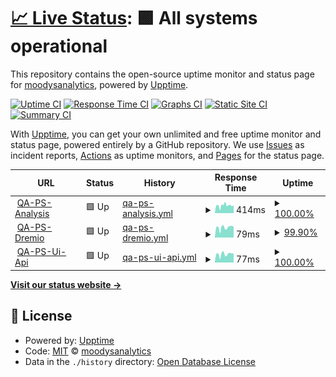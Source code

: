 # [📈 Live Status](https://moodysanalytics.github.io/ps-status): <!--live status--> **🟩 All systems operational**

This repository contains the open-source uptime monitor and status page for [moodysanalytics](https://moodysanalytics.github.io/ps-status), powered by [Upptime](https://github.com/upptime/upptime).

[![Uptime CI](https://github.com/moodysanalytics/ps-status/workflows/Uptime%20CI/badge.svg)](https://github.com/moodysanalytics/ps-status/actions?query=workflow%3A%22Uptime+CI%22)
[![Response Time CI](https://github.com/moodysanalytics/ps-status/workflows/Response%20Time%20CI/badge.svg)](https://github.com/moodysanalytics/ps-status/actions?query=workflow%3A%22Response+Time+CI%22)
[![Graphs CI](https://github.com/moodysanalytics/ps-status/workflows/Graphs%20CI/badge.svg)](https://github.com/moodysanalytics/ps-status/actions?query=workflow%3A%22Graphs+CI%22)
[![Static Site CI](https://github.com/moodysanalytics/ps-status/workflows/Static%20Site%20CI/badge.svg)](https://github.com/moodysanalytics/ps-status/actions?query=workflow%3A%22Static+Site+CI%22)
[![Summary CI](https://github.com/moodysanalytics/ps-status/workflows/Summary%20CI/badge.svg)](https://github.com/moodysanalytics/ps-status/actions?query=workflow%3A%22Summary+CI%22)

With [Upptime](https://upptime.js.org), you can get your own unlimited and free uptime monitor and status page, powered entirely by a GitHub repository. We use [Issues](https://github.com/moodysanalytics/ps-status/issues) as incident reports, [Actions](https://github.com/moodysanalytics/ps-status/actions) as uptime monitors, and [Pages](https://moodysanalytics.github.io/ps-status) for the status page.

<!--start: status pages-->
<!-- This summary is generated by Upptime (https://github.com/upptime/upptime) -->
<!-- Do not edit this manually, your changes will be overwritten -->
<!-- prettier-ignore -->
| URL | Status | History | Response Time | Uptime |
| --- | ------ | ------- | ------------- | ------ |
| <img alt="" src="https://favicons.githubusercontent.com/qa-api.portfoliostudio.moodysanalytics.net" height="13"> [QA-PS-Analysis](https://qa-api.portfoliostudio.moodysanalytics.net/analysis/v1/ping) | 🟩 Up | [qa-ps-analysis.yml](https://github.com/moodysanalytics/ps-status/commits/HEAD/history/qa-ps-analysis.yml) | <details><summary><img alt="Response time graph" src="./graphs/qa-ps-analysis/response-time-week.png" height="20"> 414ms</summary><br><a href="https://moodysanalytics.github.io/ps-status/history/qa-ps-analysis"><img alt="Response time 402" src="https://img.shields.io/endpoint?url=https%3A%2F%2Fraw.githubusercontent.com%2Fmoodysanalytics%2Fps-status%2FHEAD%2Fapi%2Fqa-ps-analysis%2Fresponse-time.json"></a><br><a href="https://moodysanalytics.github.io/ps-status/history/qa-ps-analysis"><img alt="24-hour response time 428" src="https://img.shields.io/endpoint?url=https%3A%2F%2Fraw.githubusercontent.com%2Fmoodysanalytics%2Fps-status%2FHEAD%2Fapi%2Fqa-ps-analysis%2Fresponse-time-day.json"></a><br><a href="https://moodysanalytics.github.io/ps-status/history/qa-ps-analysis"><img alt="7-day response time 414" src="https://img.shields.io/endpoint?url=https%3A%2F%2Fraw.githubusercontent.com%2Fmoodysanalytics%2Fps-status%2FHEAD%2Fapi%2Fqa-ps-analysis%2Fresponse-time-week.json"></a><br><a href="https://moodysanalytics.github.io/ps-status/history/qa-ps-analysis"><img alt="30-day response time 402" src="https://img.shields.io/endpoint?url=https%3A%2F%2Fraw.githubusercontent.com%2Fmoodysanalytics%2Fps-status%2FHEAD%2Fapi%2Fqa-ps-analysis%2Fresponse-time-month.json"></a><br><a href="https://moodysanalytics.github.io/ps-status/history/qa-ps-analysis"><img alt="1-year response time 402" src="https://img.shields.io/endpoint?url=https%3A%2F%2Fraw.githubusercontent.com%2Fmoodysanalytics%2Fps-status%2FHEAD%2Fapi%2Fqa-ps-analysis%2Fresponse-time-year.json"></a></details> | <details><summary><a href="https://moodysanalytics.github.io/ps-status/history/qa-ps-analysis">100.00%</a></summary><a href="https://moodysanalytics.github.io/ps-status/history/qa-ps-analysis"><img alt="All-time uptime 100.00%" src="https://img.shields.io/endpoint?url=https%3A%2F%2Fraw.githubusercontent.com%2Fmoodysanalytics%2Fps-status%2FHEAD%2Fapi%2Fqa-ps-analysis%2Fuptime.json"></a><br><a href="https://moodysanalytics.github.io/ps-status/history/qa-ps-analysis"><img alt="24-hour uptime 100.00%" src="https://img.shields.io/endpoint?url=https%3A%2F%2Fraw.githubusercontent.com%2Fmoodysanalytics%2Fps-status%2FHEAD%2Fapi%2Fqa-ps-analysis%2Fuptime-day.json"></a><br><a href="https://moodysanalytics.github.io/ps-status/history/qa-ps-analysis"><img alt="7-day uptime 100.00%" src="https://img.shields.io/endpoint?url=https%3A%2F%2Fraw.githubusercontent.com%2Fmoodysanalytics%2Fps-status%2FHEAD%2Fapi%2Fqa-ps-analysis%2Fuptime-week.json"></a><br><a href="https://moodysanalytics.github.io/ps-status/history/qa-ps-analysis"><img alt="30-day uptime 100.00%" src="https://img.shields.io/endpoint?url=https%3A%2F%2Fraw.githubusercontent.com%2Fmoodysanalytics%2Fps-status%2FHEAD%2Fapi%2Fqa-ps-analysis%2Fuptime-month.json"></a><br><a href="https://moodysanalytics.github.io/ps-status/history/qa-ps-analysis"><img alt="1-year uptime 100.00%" src="https://img.shields.io/endpoint?url=https%3A%2F%2Fraw.githubusercontent.com%2Fmoodysanalytics%2Fps-status%2FHEAD%2Fapi%2Fqa-ps-analysis%2Fuptime-year.json"></a></details>
| <img alt="" src="https://favicons.githubusercontent.com/qa-api.portfoliostudio.moodysanalytics.net" height="13"> [QA-PS-Dremio](https://qa-api.portfoliostudio.moodysanalytics.net/dremio/v1/ping) | 🟩 Up | [qa-ps-dremio.yml](https://github.com/moodysanalytics/ps-status/commits/HEAD/history/qa-ps-dremio.yml) | <details><summary><img alt="Response time graph" src="./graphs/qa-ps-dremio/response-time-week.png" height="20"> 79ms</summary><br><a href="https://moodysanalytics.github.io/ps-status/history/qa-ps-dremio"><img alt="Response time 76" src="https://img.shields.io/endpoint?url=https%3A%2F%2Fraw.githubusercontent.com%2Fmoodysanalytics%2Fps-status%2FHEAD%2Fapi%2Fqa-ps-dremio%2Fresponse-time.json"></a><br><a href="https://moodysanalytics.github.io/ps-status/history/qa-ps-dremio"><img alt="24-hour response time 85" src="https://img.shields.io/endpoint?url=https%3A%2F%2Fraw.githubusercontent.com%2Fmoodysanalytics%2Fps-status%2FHEAD%2Fapi%2Fqa-ps-dremio%2Fresponse-time-day.json"></a><br><a href="https://moodysanalytics.github.io/ps-status/history/qa-ps-dremio"><img alt="7-day response time 79" src="https://img.shields.io/endpoint?url=https%3A%2F%2Fraw.githubusercontent.com%2Fmoodysanalytics%2Fps-status%2FHEAD%2Fapi%2Fqa-ps-dremio%2Fresponse-time-week.json"></a><br><a href="https://moodysanalytics.github.io/ps-status/history/qa-ps-dremio"><img alt="30-day response time 76" src="https://img.shields.io/endpoint?url=https%3A%2F%2Fraw.githubusercontent.com%2Fmoodysanalytics%2Fps-status%2FHEAD%2Fapi%2Fqa-ps-dremio%2Fresponse-time-month.json"></a><br><a href="https://moodysanalytics.github.io/ps-status/history/qa-ps-dremio"><img alt="1-year response time 76" src="https://img.shields.io/endpoint?url=https%3A%2F%2Fraw.githubusercontent.com%2Fmoodysanalytics%2Fps-status%2FHEAD%2Fapi%2Fqa-ps-dremio%2Fresponse-time-year.json"></a></details> | <details><summary><a href="https://moodysanalytics.github.io/ps-status/history/qa-ps-dremio">99.90%</a></summary><a href="https://moodysanalytics.github.io/ps-status/history/qa-ps-dremio"><img alt="All-time uptime 99.92%" src="https://img.shields.io/endpoint?url=https%3A%2F%2Fraw.githubusercontent.com%2Fmoodysanalytics%2Fps-status%2FHEAD%2Fapi%2Fqa-ps-dremio%2Fuptime.json"></a><br><a href="https://moodysanalytics.github.io/ps-status/history/qa-ps-dremio"><img alt="24-hour uptime 99.33%" src="https://img.shields.io/endpoint?url=https%3A%2F%2Fraw.githubusercontent.com%2Fmoodysanalytics%2Fps-status%2FHEAD%2Fapi%2Fqa-ps-dremio%2Fuptime-day.json"></a><br><a href="https://moodysanalytics.github.io/ps-status/history/qa-ps-dremio"><img alt="7-day uptime 99.90%" src="https://img.shields.io/endpoint?url=https%3A%2F%2Fraw.githubusercontent.com%2Fmoodysanalytics%2Fps-status%2FHEAD%2Fapi%2Fqa-ps-dremio%2Fuptime-week.json"></a><br><a href="https://moodysanalytics.github.io/ps-status/history/qa-ps-dremio"><img alt="30-day uptime 99.92%" src="https://img.shields.io/endpoint?url=https%3A%2F%2Fraw.githubusercontent.com%2Fmoodysanalytics%2Fps-status%2FHEAD%2Fapi%2Fqa-ps-dremio%2Fuptime-month.json"></a><br><a href="https://moodysanalytics.github.io/ps-status/history/qa-ps-dremio"><img alt="1-year uptime 99.92%" src="https://img.shields.io/endpoint?url=https%3A%2F%2Fraw.githubusercontent.com%2Fmoodysanalytics%2Fps-status%2FHEAD%2Fapi%2Fqa-ps-dremio%2Fuptime-year.json"></a></details>
| <img alt="" src="https://favicons.githubusercontent.com/qa-api.portfoliostudio.moodysanalytics.net" height="13"> [QA-PS-Ui-Api](https://qa-api.portfoliostudio.moodysanalytics.net/ui-api/v1/ping) | 🟩 Up | [qa-ps-ui-api.yml](https://github.com/moodysanalytics/ps-status/commits/HEAD/history/qa-ps-ui-api.yml) | <details><summary><img alt="Response time graph" src="./graphs/qa-ps-ui-api/response-time-week.png" height="20"> 77ms</summary><br><a href="https://moodysanalytics.github.io/ps-status/history/qa-ps-ui-api"><img alt="Response time 75" src="https://img.shields.io/endpoint?url=https%3A%2F%2Fraw.githubusercontent.com%2Fmoodysanalytics%2Fps-status%2FHEAD%2Fapi%2Fqa-ps-ui-api%2Fresponse-time.json"></a><br><a href="https://moodysanalytics.github.io/ps-status/history/qa-ps-ui-api"><img alt="24-hour response time 84" src="https://img.shields.io/endpoint?url=https%3A%2F%2Fraw.githubusercontent.com%2Fmoodysanalytics%2Fps-status%2FHEAD%2Fapi%2Fqa-ps-ui-api%2Fresponse-time-day.json"></a><br><a href="https://moodysanalytics.github.io/ps-status/history/qa-ps-ui-api"><img alt="7-day response time 77" src="https://img.shields.io/endpoint?url=https%3A%2F%2Fraw.githubusercontent.com%2Fmoodysanalytics%2Fps-status%2FHEAD%2Fapi%2Fqa-ps-ui-api%2Fresponse-time-week.json"></a><br><a href="https://moodysanalytics.github.io/ps-status/history/qa-ps-ui-api"><img alt="30-day response time 75" src="https://img.shields.io/endpoint?url=https%3A%2F%2Fraw.githubusercontent.com%2Fmoodysanalytics%2Fps-status%2FHEAD%2Fapi%2Fqa-ps-ui-api%2Fresponse-time-month.json"></a><br><a href="https://moodysanalytics.github.io/ps-status/history/qa-ps-ui-api"><img alt="1-year response time 75" src="https://img.shields.io/endpoint?url=https%3A%2F%2Fraw.githubusercontent.com%2Fmoodysanalytics%2Fps-status%2FHEAD%2Fapi%2Fqa-ps-ui-api%2Fresponse-time-year.json"></a></details> | <details><summary><a href="https://moodysanalytics.github.io/ps-status/history/qa-ps-ui-api">100.00%</a></summary><a href="https://moodysanalytics.github.io/ps-status/history/qa-ps-ui-api"><img alt="All-time uptime 100.00%" src="https://img.shields.io/endpoint?url=https%3A%2F%2Fraw.githubusercontent.com%2Fmoodysanalytics%2Fps-status%2FHEAD%2Fapi%2Fqa-ps-ui-api%2Fuptime.json"></a><br><a href="https://moodysanalytics.github.io/ps-status/history/qa-ps-ui-api"><img alt="24-hour uptime 100.00%" src="https://img.shields.io/endpoint?url=https%3A%2F%2Fraw.githubusercontent.com%2Fmoodysanalytics%2Fps-status%2FHEAD%2Fapi%2Fqa-ps-ui-api%2Fuptime-day.json"></a><br><a href="https://moodysanalytics.github.io/ps-status/history/qa-ps-ui-api"><img alt="7-day uptime 100.00%" src="https://img.shields.io/endpoint?url=https%3A%2F%2Fraw.githubusercontent.com%2Fmoodysanalytics%2Fps-status%2FHEAD%2Fapi%2Fqa-ps-ui-api%2Fuptime-week.json"></a><br><a href="https://moodysanalytics.github.io/ps-status/history/qa-ps-ui-api"><img alt="30-day uptime 100.00%" src="https://img.shields.io/endpoint?url=https%3A%2F%2Fraw.githubusercontent.com%2Fmoodysanalytics%2Fps-status%2FHEAD%2Fapi%2Fqa-ps-ui-api%2Fuptime-month.json"></a><br><a href="https://moodysanalytics.github.io/ps-status/history/qa-ps-ui-api"><img alt="1-year uptime 100.00%" src="https://img.shields.io/endpoint?url=https%3A%2F%2Fraw.githubusercontent.com%2Fmoodysanalytics%2Fps-status%2FHEAD%2Fapi%2Fqa-ps-ui-api%2Fuptime-year.json"></a></details>

<!--end: status pages-->

[**Visit our status website →**](https://moodysanalytics.github.io/ps-status)

## 📄 License

- Powered by: [Upptime](https://github.com/upptime/upptime)
- Code: [MIT](./LICENSE) © [moodysanalytics](https://moodysanalytics.github.io/ps-status)
- Data in the `./history` directory: [Open Database License](https://opendatacommons.org/licenses/odbl/1-0/)
